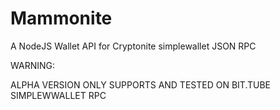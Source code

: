 # Mammonite
A NodeJS  Wallet API for Cryptonite simplewallet JSON RPC


WARNING:

ALPHA VERSION ONLY SUPPORTS AND TESTED ON BIT.TUBE SIMPLEWWALLET RPC
